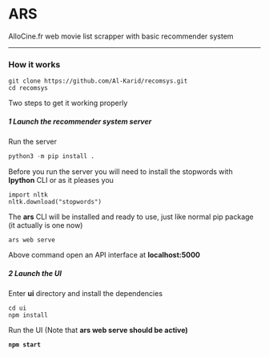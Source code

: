 # ARS

AlloCine.fr web movie list scrapper with basic recommender system

<hr>

### How it works

```
git clone https://github.com/Al-Karid/recomsys.git
cd recomsys
```

Two steps to get it working properly

##### 1 Launch the recommender system server

Run the server

```python
python3 -m pip install .
```
Before you run the server you will need to install the stopwords with <b>Ipython</b> CLI or as it pleases you
```
import nltk
nltk.download("stopwords")
```

The <b>ars</b> CLI will be installed and ready to use, just like normal pip package (it actually is one now)

```
ars web serve
```

Above command open an API interface at <b>localhost:5000</b>

##### 2 Launch the UI

Enter <b>ui</b> directory and install the dependencies

```
cd ui
npm install
```

Run the UI (Note that <b>ars web serve<b> should be active)

```
npm start
```

